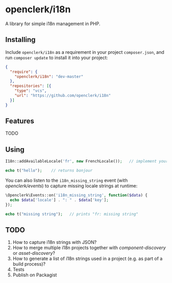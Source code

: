 openclerk/i18n
===============

A library for simple i18n management in PHP.

## Installing

Include `openclerk/i18n` as a requirement in your project `composer.json`,
and run `composer update` to install it into your project:

```json
{
  "require": {
    "openclerk/i18n": "dev-master"
  },
  "repositories": [{
    "type": "vcs",
    "url": "https://github.com/openclerk/i18n"
  }]
}
```

## Features

TODO

## Using

```php
I18n::addAvailableLocale('fr', new FrenchLocale());   // implement your own Locale here

echo t("hello");    // returns bonjour
```

You can also listen to the `i18n_missing_string` event (with _openclerk/events_)
to capture missing locale strings at runtime:

```php
\Openclerk\Events::on('i18n_missing_string', function($data) {
  echo $data['locale'] . ": " . $data['key'];
});

echo t("missing string");   // prints "fr: missing string"
```

## TODO

1. How to capture i18n strings with JSON?
1. How to merge multiple i18n projects together with _component-discovery_ or _asset-discovery_?
1. How to generate a list of i18n strings used in a project (e.g. as part of a build process)?
1. Tests
1. Publish on Packagist
